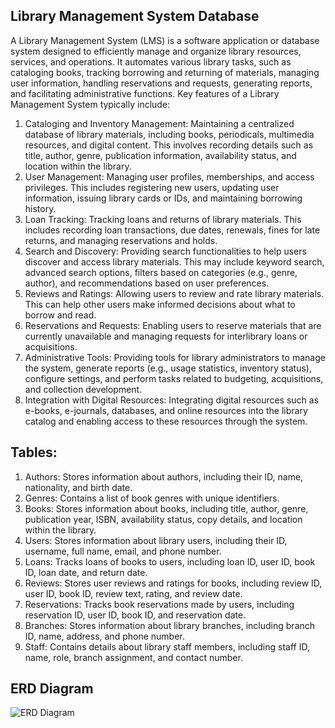 ## Library Management System Database

A Library Management System (LMS) is a software application or database system designed to efficiently manage and organize library resources, services, and operations. It automates various library tasks, such as cataloging books, tracking borrowing and returning of materials, managing user information, handling reservations and requests, generating reports, and facilitating administrative functions.
Key features of a Library Management System typically include:
1.	Cataloging and Inventory Management: Maintaining a centralized database of library materials, including books, periodicals, multimedia resources, and digital content. This involves recording details such as title, author, genre, publication information, availability status, and location within the library.
2.	User Management: Managing user profiles, memberships, and access privileges. This includes registering new users, updating user information, issuing library cards or IDs, and maintaining borrowing history.
3.	Loan Tracking: Tracking loans and returns of library materials. This includes recording loan transactions, due dates, renewals, fines for late returns, and managing reservations and holds.
4.	Search and Discovery: Providing search functionalities to help users discover and access library materials. This may include keyword search, advanced search options, filters based on categories (e.g., genre, author), and recommendations based on user preferences.
5.	Reviews and Ratings: Allowing users to review and rate library materials. This can help other users make informed decisions about what to borrow and read.
6.	Reservations and Requests: Enabling users to reserve materials that are currently unavailable and managing requests for interlibrary loans or acquisitions.
7.	Administrative Tools: Providing tools for library administrators to manage the system, generate reports (e.g., usage statistics, inventory status), configure settings, and perform tasks related to budgeting, acquisitions, and collection development.
8.	Integration with Digital Resources: Integrating digital resources such as e-books, e-journals, databases, and online resources into the library catalog and enabling access to these resources through the system.

## Tables:
1.	Authors: Stores information about authors, including their ID, name, nationality, and birth date.
2.	Genres: Contains a list of book genres with unique identifiers.
3.	Books: Stores information about books, including title, author, genre, publication year, ISBN, availability status, copy details, and location within the library.
4.	Users: Stores information about library users, including their ID, username, full name, email, and phone number.
5.	Loans: Tracks loans of books to users, including loan ID, user ID, book ID, loan date, and return date.
6.	Reviews: Stores user reviews and ratings for books, including review ID, user ID, book ID, review text, rating, and review date.
7.	Reservations: Tracks book reservations made by users, including reservation ID, user ID, book ID, and reservation date.
8.	Branches: Stores information about library branches, including branch ID, name, address, and phone number.
9.	Staff: Contains details about library staff members, including staff ID, name, role, branch assignment, and contact number.

## ERD Diagram
![ERD Diagram](path/to/ERD.png)

